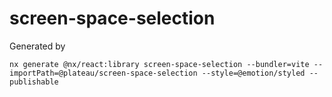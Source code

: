 # screen-space-selection

Generated by

```
nx generate @nx/react:library screen-space-selection --bundler=vite --importPath=@plateau/screen-space-selection --style=@emotion/styled --publishable
```
